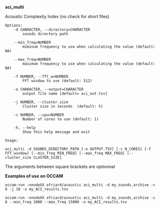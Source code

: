 **aci_multi**

Acoustic Complexity Index (no check for short files)

```
Options:
	-d CHARACTER, --directory=CHARACTER
		sounds directory path

	--min_freq=NUMBER
		miminum frequency to use when calculating the value (default: NA)

	--max_freq=NUMBER
		maximum frequency to use when calculating the value (default: NA)

	-f NUMBER, --fft_w=NUMBER
		FFT window to use (default: 512)

	-o CHARACTER, --output=CHARACTER
		output file name [default= aci_out.tsv]

	-j NUMBER, --cluster_size
		Cluster size in seconds  (default: 5)

	-c NUMBER, --cpu=NUMBER
		Number of cores to use (default: 1)

	-h, --help
		Show this help message and exit
```

```
Usage:

aci_multi -d SOUNDS_DIRECTORY_PATH [-o OUTPUT.TSV] [-c N_CORES] [-f FFT_window] [--min_freq MIN_FREQ] [--max_freq MAX_FREQ] [--cluster_size CLUSTER_SIZE]
```
The arguments between square brackets are optionnal


**Examples of use on OCCAM**

```
occam-run -nnodeXX ofriard/acoustic aci_multi -d my_sounds_archive -c 6 -j 10 -o my_ACI_results.tsv 

occam-run -nnodeXX ofriard/acoustic aci_multi -d my_sounds_archive -c 6 --min_freq 1000 --max_freq 15000 -o my_ACI_results.tsv 
```

